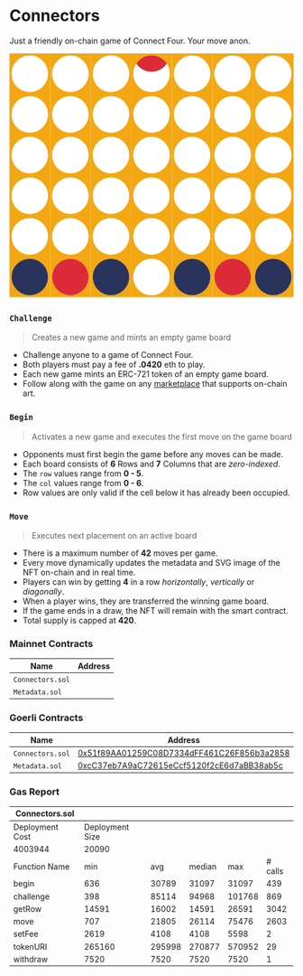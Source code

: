 # Connectors

Just a friendly on-chain game of Connect Four. Your move anon.

<img src="images/board.svg">


### `Challenge`

> Creates a new game and mints an empty game board

- Challenge anyone to a game of Connect Four.
- Both players must pay a fee of **.0420** eth to play.
- Each new game mints an ERC-721 token of an empty game board.
- Follow along with the game on any [marketplace](https://testnets.opensea.io/collection/connectors-v4) that supports on-chain art.

### `Begin`

> Activates a new game and executes the first move on the game board

- Opponents must first begin the game before any moves can be made.
- Each board consists of **6** Rows and **7** Columns that are *zero-indexed*.
- The `row` values range from **0 - 5**.
- The `col` values range from **0 - 6**.
- Row values are only valid if the cell below it has already been occupied.

### `Move`

> Executes next placement on an active board

- There is a maximum number of **42** moves per game.
- Every move dynamically updates the metadata and SVG image of the NFT on-chain and in real time.
- Players can win by getting **4** in a row *horizontally*, *vertically* or *diagonally*.
- When a player wins, they are transferred the winning game board.
- If the game ends in a draw, the NFT will remain with the smart contract.
- Total supply is capped at **420**.


### Mainnet Contracts

| Name                | Address                                                                                                                      |
| ---------------     | ---------------------------------------------------------------------------------------------------------------------------- |
| `Connectors.sol`    | [](https://etherscan.io/address/) |
| `Metadata.sol`      | [](https://etherscan.io/address/) |


### Goerli Contracts

| Name                | Address                                                                                                                      |
| ---------------     | ---------------------------------------------------------------------------------------------------------------------------- |
| `Connectors.sol`    | [0x51f89AA01259C08D7334dFF461C26F856b3a2858](https://goerli.etherscan.io/address/0x51f89AA01259C08D7334dFF461C26F856b3a2858) |
| `Metadata.sol`      | [0xcC37eb7A9aC72615eCcf5120f2cE6d7aBB38ab5c](https://goerli.etherscan.io/address/0xcC37eb7A9aC72615eCcf5120f2cE6d7aBB38ab5c) |


### Gas Report

| Connectors.sol                         |                 |        |        |        |         |
|----------------------------------------|-----------------|--------|--------|--------|---------|
| Deployment Cost                        | Deployment Size |        |        |        |         |
| 4003944                                | 20090           |        |        |        |         |
| Function Name                          | min             | avg    | median | max    | # calls |
| begin                                  | 636             | 30789  | 31097  | 31097  | 439     |
| challenge                              | 398             | 85114  | 94968  | 101768 | 869     |
| getRow                                 | 14591           | 16002  | 14591  | 26591  | 3042    |
| move                                   | 707             | 21805  | 26114  | 75476  | 2603    |
| setFee                                 | 2619            | 4108   | 4108   | 5598   | 2       |
| tokenURI                               | 265160          | 295998 | 270877 | 570952 | 29      |
| withdraw                               | 7520            | 7520   | 7520   | 7520   | 1       |
